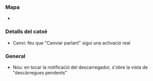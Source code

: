 ### Mapa
-

### Detalls del catxé
- Canvi: feu que "Canviar parlant" sigui una activació real

### General
- Nou: en tocar la notificació del descarregador, s'obre la vista de "descàrregues pendents"
